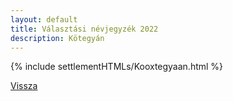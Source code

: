 ```yaml
---
layout: default
title: Választási névjegyzék 2022
description: Kötegyán
---
```


{% include settlementHTMLs/Kooxtegyaan.html %}

[Vissza](./)